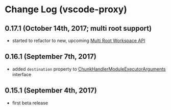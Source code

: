 # Change Log (vscode-proxy)

## 0.17.1 (October 14th, 2017; multi root support)

* started to refactor to new, upcoming [Multi Root Workspace API](https://github.com/Microsoft/vscode/wiki/Extension-Authoring:-Adopting-Multi-Root-Workspace-APIs)

## 0.16.1 (September 7th, 2017)

* added `destination` property to [ChunkHandlerModuleExecutorArguments](https://mkloubert.github.io/vscode-proxy/interfaces/_contracts_.chunkhandlermoduleexecutorarguments.html) interface

## 0.15.1 (September 4th, 2017)

* first beta release
